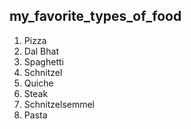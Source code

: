 ## my_favorite_types_of_food
1. Pizza
2. Dal Bhat
3. Spaghetti
4. Schnitzel
5. Quiche
6. Steak
7. Schnitzelsemmel
8. Pasta